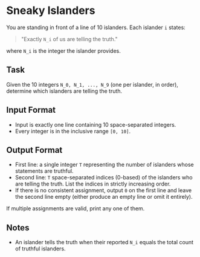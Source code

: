 # Sneaky Islanders

You are standing in front of a line of 10 islanders. Each islander `i` states:

> "Exactly `N_i` of us are telling the truth."

where `N_i` is the integer the islander provides.

## Task

Given the 10 integers `N_0, N_1, ..., N_9` (one per islander, in order), determine which islanders are telling the
truth.

## Input Format

- Input is exactly one line containing 10 space-separated integers.
- Every integer is in the inclusive range `[0, 10]`.

## Output Format

- First line: a single integer `T` representing the number of islanders whose statements are truthful.
- Second line: `T` space-separated indices (0-based) of the islanders who are telling the truth. List the indices in
  strictly increasing order.
- If there is no consistent assignment, output `0` on the first line and leave the second line empty (either produce an
  empty line or omit it entirely).

If multiple assignments are valid, print any one of them.

## Notes

- An islander tells the truth when their reported `N_i` equals the total count of truthful islanders.

